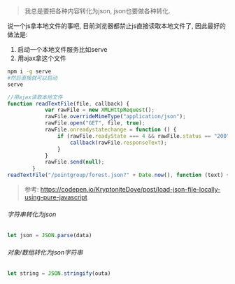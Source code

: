 > 我总是要把各种内容转化为json, json也要做各种转化.

说一个js拿本地文件的事吧, 目前浏览器都禁止js直接读取本地文件了, 因此最好的做法是:

1. 启动一个本地文件服务比如serve
2. 用ajax拿这个文件

```sh
npm i -g serve
#然后直接就可以启动
serve
```

```js
//用ajax读取本地文件
function readTextFile(file, callback) {
            var rawFile = new XMLHttpRequest();
            rawFile.overrideMimeType("application/json");
            rawFile.open("GET", file, true);
            rawFile.onreadystatechange = function () {
                if (rawFile.readyState === 4 && rawFile.status == "200") {
                    callback(rawFile.responseText);
                }
            }
            rawFile.send(null);
        }
readTextFile("/pointgroup/forest.json?" + Date.now(), function (text) { //?Date.now()是为了对抗缓存
```

> 参考: https://codepen.io/KryptoniteDove/post/load-json-file-locally-using-pure-javascript

###### 字符串转化为json

```js
let json = JSON.parse(data)
```



###### 对象/数组转化为json字符串

```js
let string = JSON.stringify(outa)
```

